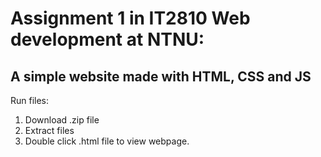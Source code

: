 # Assignment 1 in IT2810 Web development at NTNU:
## A simple website made with HTML, CSS and JS

Run files:
  1. Download .zip file
  2. Extract files
  3. Double click .html file to view webpage.
